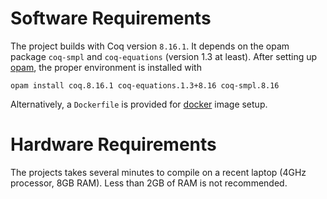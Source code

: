 
# Software Requirements

The project builds with Coq version `8.16.1`. It depends on the opam package `coq-smpl` and `coq-equations` (version 1.3 at least). After setting up [opam](https://opam.ocaml.org/doc/Usage.html), the proper environment is installed with
```
opam install coq.8.16.1 coq-equations.1.3+8.16 coq-smpl.8.16
```

Alternatively, a `Dockerfile` is provided for [docker](https://docs.docker.com/) image setup.

# Hardware Requirements

The projects takes several minutes to compile on a recent laptop (4GHz processor, 8GB RAM). Less than 2GB of RAM is not recommended.
